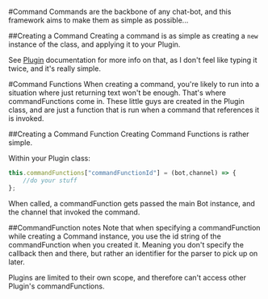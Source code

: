 #Command
Commands are the backbone of any chat-bot, and this framework aims to make them as simple as possible...

##Creating a Command
Creating a command is as simple as creating a `new` instance of the class, and applying it to your Plugin.

See [Plugin](https://kd-twitch-bot-framework.readthedocs.io/en/latest/reference/Plugin) documentation for more info on that, as I don't feel like typing it twice, and it's really simple.

#Command Functions
When creating a command, you're likely to run into a situation where just returning text won't be enough. That's where commandFunctions come in. These little guys are created in the Plugin class, and are just a function that is run when a command that references it is invoked.

##Creating a Command Function
Creating Command Functions is rather simple.

Within your Plugin class:
```Javascript
this.commandFunctions["commandFunctionId"] = (bot,channel) => {
	//do your stuff
};
```
When called, a commandFunction gets passed the main Bot instance, and the channel that invoked the command.

##CommandFunction notes
Note that when specifying a commandFunction while creating a Command instance, you use the id string of the commandFunction when you created it.
Meaning you don't specify the callback then and there, but rather an identifier for the parser to pick up on later.

Plugins are limited to their own scope, and therefore can't access other Plugin's commandFunctions.